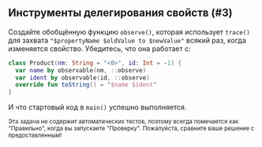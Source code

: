 ## Инструменты делегирования свойств (#3)

Создайте обобщённую функцию `observe()`, которая использует `trace()` для захвата
`"$propertyName $oldValue to $newValue"` всякий раз, когда изменяется свойство. Убедитесь,
что она работает с:

```kotlin
class Product(nm: String = "<0>", id: Int = -1) {
  var name by observable(nm, ::observe)
  var ident by observable(id, ::observe)
  override fun toString() = "$name $ident"
}
```

И что стартовый код в `main()` успешно выполняется.

<sub> Эта задача не содержит автоматических тестов,
поэтому всегда помечается как "Правильно", когда вы запускаете "Проверку".
Пожалуйста, сравните ваше решение с предоставленным! </sub>